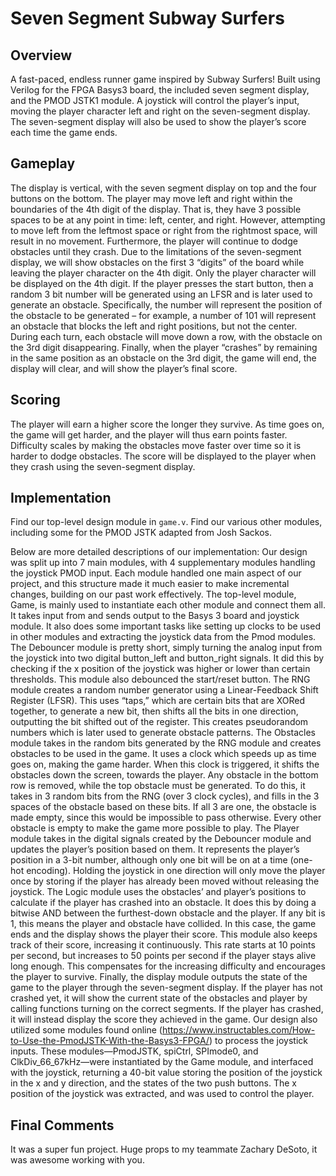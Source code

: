 # Seven Segment Subway Surfers

## Overview
A fast-paced, endless runner game inspired by Subway Surfers! Built using Verilog for the FPGA Basys3 board, the included seven segment display, and the PMOD JSTK1 module. A joystick will control the player’s input, moving the player character left and right on the seven-segment display. The seven-segment display will also be used to show the player’s score each time the game ends. 


## Gameplay
The display is vertical, with the seven segment display on top and the four buttons on the bottom. The player may move left and right within the boundaries of the 4th digit of the display. That is, they have 3 possible spaces to be at any point in time: left, center, and right. However, attempting to move left from the leftmost space or right from the rightmost space, will result in no movement. Furthermore, the player will continue to dodge obstacles until they crash. Due to the limitations of the seven-segment display, we will show obstacles on the first 3 “digits” of the board while leaving the player character on the 4th digit. Only the player character will be displayed on the 4th digit.
If the player presses the start button, then a random 3 bit number will be generated using an LFSR and is later used to generate an obstacle. Specifically, the number will represent the position of the obstacle to be generated – for example, a number of 101 will represent an obstacle that blocks the left and right positions, but not the center. During each turn, each obstacle will move down a row, with the obstacle on the 3rd digit disappearing. Finally, when the player “crashes” by remaining in the same position as an obstacle on the 3rd digit, the game will end, the display will clear, and will show the player’s final score. 

## Scoring
The player will earn a higher score the longer they survive. As time goes on, the game will get harder, and the player will thus earn points faster. Difficulty scales by making the obstacles move faster over time so it is harder to dodge obstacles. The score will be displayed to the player when they crash using the seven-segment display.

## Implementation
Find our top-level design module in `game.v`. Find our various other modules, including some for the PMOD JSTK adapted from Josh Sackos. 

Below are more detailed descriptions of our implementation: 
Our design was split up into 7 main modules, with 4 supplementary modules handling the joystick PMOD input. Each module handled one main aspect of our project, and this structure made it much easier to make incremental changes, building on our past work effectively.
The top-level module, Game, is mainly used to instantiate each other module and connect them all. It takes input from and sends output to the Basys 3 board and joystick module. It also does some important tasks like setting up clocks to be used in other modules and extracting the joystick data from the Pmod modules.
	The Debouncer module is pretty short, simply turning the analog input from the joystick into two digital button_left and button_right signals. It did this by checking if the x position of the joystick was higher or lower than certain thresholds. This module also debounced the start/reset button.
	The RNG module creates a random number generator using a Linear-Feedback Shift Register (LFSR). This uses “taps,” which are certain bits that are XORed together, to generate a new bit, then shifts all the bits in one direction, outputting the bit shifted out of the register. This creates pseudorandom numbers which is later used to generate obstacle patterns.
	The Obstacles module takes in the random bits generated by the RNG module and creates obstacles to be used in the game. It uses a clock which speeds up as time goes on, making the game harder. When this clock is triggered, it shifts the obstacles down the screen, towards the player. Any obstacle in the bottom row is removed, while the top obstacle must be generated. To do this, it takes in 3 random bits from the RNG (over 3 clock cycles), and fills in the 3 spaces of the obstacle based on these bits. If all 3 are one, the obstacle is made empty, since this would be impossible to pass otherwise. Every other obstacle is empty to make the game more possible to play.
	The Player module takes in the digital signals created by the Debouncer module and updates the player’s position based on them. It represents the player’s position in a 3-bit number, although only one bit will be on at a time (one-hot encoding). Holding the joystick in one direction will only move the player once by storing if the player has already been moved without releasing the joystick.
	The Logic module uses the obstacles’ and player’s positions to calculate if the player has crashed into an obstacle. It does this by doing a bitwise AND between the furthest-down obstacle and the player. If any bit is 1, this means the player and obstacle have collided. In this case, the game ends and the display shows the player their score. This module also keeps track of their score, increasing it continuously. This rate starts at 10 points per second, but increases to 50 points per second if the player stays alive long enough. This compensates for the increasing difficulty and encourages the player to survive.
	Finally, the display module outputs the state of the game to the player through the seven-segment display. If the player has not crashed yet, it will show the current state of the obstacles and player by calling functions turning on the correct segments. If the player has crashed, it will instead display the score they achieved in the game.
	Our design also utilized some modules found online (https://www.instructables.com/How-to-Use-the-PmodJSTK-With-the-Basys3-FPGA/) to process the joystick inputs. These modules—PmodJSTK, spiCtrl, SPImode0, and ClkDiv_66_67kHz—were instantiated by the Game module, and interfaced with the joystick, returning a 40-bit value storing the position of the joystick in the x and y direction, and the states of the two push buttons. The x position of the joystick was extracted, and was used to control the player.

## Final Comments
It was a super fun project. Huge props to my teammate Zachary DeSoto, it was awesome working with you. 
